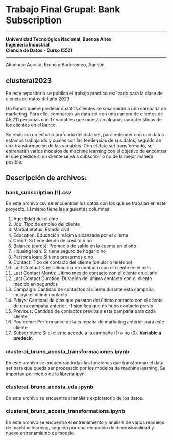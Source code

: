 # **Trabajo Final Grupal: Bank Subscription**
____
__Universidad Tecnológica Nacional, Buenos Aires__\
__Ingeniería Industrial__\
__Ciencia de Datos - Curso I5521__
____
Alumnos: Acosta, Bruno y Bartolomeo, Agustin

## clusterai2023
En este repositorio se publica el trabajo practico realizado para la clase de ciencia de datos del año 2023

Un banco quiere predecir cuantos clientes se suscribirán a una campaña de marketing. Para ello, comparten un data set con una cartera de clientes de 45,211 personas con 17 variables que muestran algunas características de los clientes en el banco.

Se realizará un estudio profundo del data set, para entender con que datos estamos trabajando y cuales son las tendencias de sus datos; seguido de una transformación de las variables. Con el data set transformado, se entrenarán varios modelos de machine learning con el objetivo de encontrar el que predice si un cliente se va a subscribir o no de la mejor manera posible.
## Descripción de archivos:
### bank_subscription (1).csv
En este archivo csv se encuentran los datos con los que se trabajan en este proyecto.
El mismo tiene las siguientes columnas:
1.	Age: Edad del cliente
2.	Job: Tipo de empleo del cliente
3.	Martial Status: Estado civil 
4.	Education: Educación máxima alcanzada por el cliente
5.	Credit: Si tiene deuda de crédito o no
6.	Balance (euros): Promedio de saldo en la cuenta en el año
7.	Housing loan: Si tiene seguro de hogar o no
8.	Persona loan: Si tiene prestamos o no
9.	Contact: Tipo de contacto del cliente (celular o teléfono)
10.	Last Contact Day: Ultimo día de contacto con el cliente en el mes
11.	Last Contact Month: Ultimo mes de contacto con el cliente en el año
12.	Last Contact Duration: Duración del último contacto con el cliente medido en segundos
13.	Campaign: Cantidad de contactos al cliente durante esta campaña, incluye el último contacto.
14.	Pdays: Cantidad de dias que pasaron del último contacto con el cliente de una campaña anterior. -1 significa que no hubo contacto previo
15.	Previous: Cantidad de contactos previos a esta campaña para cada cliente
16.	Poutcome: Performance de la campaña de marketing anterior para este cliente
17.	Subscription: Si el cliente accede a la campaña (1) o no (0). **Variable a predecir.**
### clusterai_bruno_acosta_transformaciones.ipynb
En este archivo se encuentran todas las funciones que transforman el data set para que pueda ser procesado por los modelos de machine learning.
Se importan por medio de la libreria ipyn.
### clusterai_bruno_acosta_eda.ipynb
En este archivo se encuentra el análisis exploratorio de los datos.
### clusterai_bruno_acosta_transformations.ipynb
En este archivo se encuentra el entrenamiento y análisis de varios modelos de machine learning, seguido por una reducción de dimensionalidad y nuevo entrenamiento de modelo.